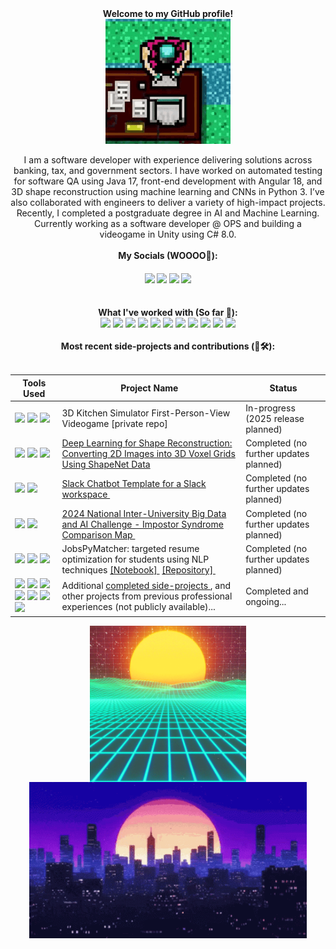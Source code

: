 <div align="center">
  <b> Welcome to my GitHub profile!</b>
</div>
  
<div align="center">
  <img src="readme-files/biker-hotline-miami.gif" align="center" width="200" height="200">
</div>

<div align="center"> <br>
  I am a software developer with experience delivering solutions across banking, tax, and government sectors.
  I have worked on automated testing for software QA using Java 17, front-end development with Angular 18, and 3D shape reconstruction using machine learning and CNNs in Python 3. I’ve also collaborated with engineers to deliver a variety of high-impact projects.
  Recently, I completed a postgraduate degree in AI and Machine Learning. Currently working as a software developer @ OPS and building a videogame in Unity using C# 8.0.
</div>

<div align="center"> 
  <br/> <b> My Socials (WOOOO🎉): </b> <br/>
</div>

<h4 align="center">
   <a href="https://www.linkedin.com/in/erniesumoso"><img src="https://custom-icon-badges.demolab.com/badge/LinkedIn-0A66C2?logo=linkedin-white&logoColor=fff"></a>
   <a href="https://www.credly.com/users/ernie.ai"><img width="60" src="https://img.shields.io/badge/Credly-53bca6?logo=Credly"></a>
   <a href="https://leetcode.com/u/ErnieSumoso/"><img src="https://img.shields.io/badge/LeetCode-000000?logo=LeetCode&logoColor=#d16c06"></a>
   <a href="https://www.hackerrank.com/profile/ErnieSumoso"><img src="https://img.shields.io/badge/HackerRank-000000?logo=hackerrank"></a>
</h4>

<div align="center"> 
  <br/> <b> What I've worked with (So far 👀): </b> <br/>
</div>

<div align="center">
  <img src="https://img.shields.io/badge/Java%2017-%23ED8B00.svg?logo=openjdk&logoColor=white">
  <img src="https://img.shields.io/badge/Python%203-3776AB?logo=python&logoColor=fff">
  <img src="https://custom-icon-badges.demolab.com/badge/C%23%208.0-%23239120.svg?logo=cshrp&logoColor=white">
  <img src="https://img.shields.io/badge/Git-F05032?logo=git&logoColor=fff">
  <img src="https://custom-icon-badges.demolab.com/badge/Oracle-F80000?logo=oracle&logoColor=fff">
  <img src="https://img.shields.io/badge/Angular-%23DD0031.svg?logo=angular&logoColor=white">
  <img src="https://img.shields.io/badge/TypeScript-3178C6?logo=typescript&logoColor=fff">
  <img src="https://img.shields.io/badge/Postgres-%23316192.svg?logo=postgresql&logoColor=white">
  <img src="https://img.shields.io/badge/Unity%206-%23000000.svg?logo=unity&logoColor=white">
  <img src="https://img.shields.io/badge/AWS-%23FF9900.svg?logo=amazon-web-services&logoColor=white">
  <img src="https://custom-icon-badges.demolab.com/badge/Microsoft%20Azure-0089D6?logo=msazure&logoColor=white">
</div>

<div align="center"> 
  <br/> <b> Most recent side-projects and contributions (🧠🛠️): </b> <br/> <br/>
</div>

| Tools Used | Project Name | Status |
|---|---|---|
| <img src="https://img.shields.io/badge/Unity%206-%23000000.svg?logo=unity&logoColor=white"> <img src="https://custom-icon-badges.demolab.com/badge/C%23%208.0-%23239120.svg?logo=cshrp&logoColor=white"> <img src="https://img.shields.io/badge/Git-F05032?logo=git&logoColor=fff">| 3D Kitchen Simulator First-Person-View Videogame [private repo] | In-progress (2025 release planned) |
| <img src="https://img.shields.io/badge/Python%203-3776AB?logo=python&logoColor=fff"> <img src="https://img.shields.io/badge/AWS-%23FF9900.svg?logo=amazon-web-services&logoColor=white"> <img src="https://img.shields.io/badge/Git-F05032?logo=git&logoColor=fff"> | <a href=https://github.com/ErnieSumoso/3d-shape-reconstruction> Deep Learning for Shape Reconstruction: Converting 2D Images into 3D Voxel Grids Using ShapeNet Data</a>‎ ‎|  Completed (no further updates planned) |
| <img src="https://img.shields.io/badge/Python%203-3776AB?logo=python&logoColor=fff"> <img src="https://img.shields.io/badge/Git-F05032?logo=git&logoColor=fff"> | <a href=https://github.com/ErnieSumoso/slack-chatbot> Slack Chatbot Template for a Slack workspace </a>‎ ‎|  Completed (no further updates planned) |
| <img src="https://img.shields.io/badge/Python%203-3776AB?logo=python&logoColor=fff"> <img src="https://img.shields.io/badge/Git-F05032?logo=git&logoColor=fff"> | <a href=https://github.com/ErnieSumoso/impostor-syndrome-comparison-map> 2024 National Inter-University Big Data and AI Challenge - Impostor Syndrome Comparison Map </a>‎ ‎|  Completed (no further updates planned) |
| <img src="https://img.shields.io/badge/Python%203-3776AB?logo=python&logoColor=fff"> <img src="https://img.shields.io/badge/AWS-%23FF9900.svg?logo=amazon-web-services&logoColor=white"> <img src="https://img.shields.io/badge/Git-F05032?logo=git&logoColor=fff"> |  JobsPyMatcher: targeted resume optimization for students using NLP techniques <a href=https://github.com/ErnieSumoso/data-analysis-notebooks/blob/master/Predictive%20Analysis/10%20Predictive%20Analysis%20-%20Resume%20Optimization%20for%20Targeted%20Job%20Description.ipynb> [Notebook] </a>‎ <a href=https://github.com/NILodio/JobsPyMacher> [Repository] </a> ‎|  Completed (no further updates planned) |
| <img src="https://img.shields.io/badge/Java%2017-%23ED8B00.svg?logo=openjdk&logoColor=white"> <img src="https://custom-icon-badges.demolab.com/badge/Oracle-F80000?logo=oracle&logoColor=fff"> <img src="https://img.shields.io/badge/Angular-%23DD0031.svg?logo=angular&logoColor=white"> <img src="https://img.shields.io/badge/Git-F05032?logo=git&logoColor=fff"> <img src="https://img.shields.io/badge/TypeScript-3178C6?logo=typescript&logoColor=fff"> <img src="https://img.shields.io/badge/Postgres-%23316192.svg?logo=postgresql&logoColor=white"> <img src="https://custom-icon-badges.demolab.com/badge/Microsoft%20Azure-0089D6?logo=msazure&logoColor=white"> | Additional <a href="https://www.linkedin.com/in/erniesumoso/details/projects/"> completed side-projects </a>, and other projects from previous professional experiences (not publicly available)... | Completed and ongoing... |

<div align="center">
  <img align="center" height ="250px" src="readme-files/vaporwave.gif" >
  <img src="readme-files/city-night.gif" align="center" height ="250px"/>
</div>
